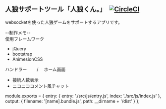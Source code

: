 ## 人狼サポートツール「人狼くん。」　[![CircleCI](https://circleci.com/gh/Asazuke11/2019-20Winter/tree/cookie.svg?style=svg&circle-token=9c494b5264bc9a8de16293a2c371ef199bdf54d9)](https://circleci.com/gh/Asazuke11/2019-20Winter/tree/cookie)

websocketを使った人狼ゲームをサポートするアプリです。  

--制作メモ--  
使用フレームワーク  
* jQuery  
* bootstrap
* AnimesionCSS

ハンドラー　
　/　  ホーム画面  


* 接続人数表示
* ニコニココメント風チャット



module.exports = {
  entry: {
    entry: './src/js/entry.js',
    index: './src/js/index.js'
  },
  output: {
    filename: '[name].bundle.js',
    path: __dirname + '/dist'
  }
};